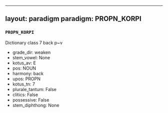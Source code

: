 
---
layout: paradigm
paradigm: PROPN_KORPI
---
### ` PROPN_KORPI `

Dictionary class 7 back p~v
* grade_dir: weaken
* stem_vowel: None
* kotus_av: E
* pos: NOUN
* harmony: back
* upos: PROPN
* kotus_tn: 7
* plurale_tantum: False
* clitics: False
* possessive: False
* stem_diphthong: None
